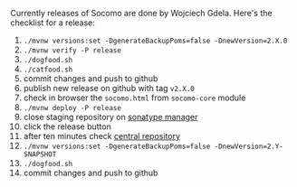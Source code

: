 Currently releases of Socomo are done by Wojciech Gdela. Here's the checklist for a release:

1. `./mvnw versions:set -DgenerateBackupPoms=false -DnewVersion=2.X.0`
2. `./mvnw verify -P release`
3. `./dogfood.sh`
4. `./catfood.sh`
5. commit changes and push to github
6. publish new release on github with tag `v2.X.0`
7. check in browser the `socomo.html` from `socomo-core` module
8. `./mvnw deploy -P release`
9. close staging repository on [sonatype manager](https://oss.sonatype.org/)
10. click the release button
11. after ten minutes check [central repository](https://repo1.maven.org/maven2/pl/gdela/socomo-parent/)
12. `./mvnw versions:set -DgenerateBackupPoms=false -DnewVersion=2.Y-SNAPSHOT`
13. `./dogfood.sh`
14. commit changes and push to github
